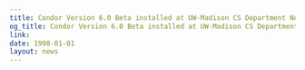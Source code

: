 ```yaml
---
title: Condor Version 6.0 Beta installed at UW-Madison CS Department Notice
og_title: Condor Version 6.0 Beta installed at UW-Madison CS Department Notice
link: 
date: 1998-01-01
layout: news
---
```



